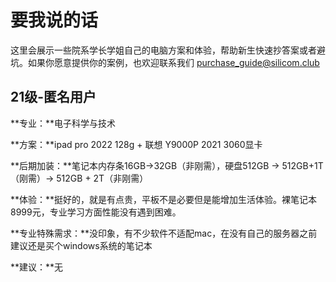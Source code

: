 # 要我说的话

这里会展示一些院系学长学姐自己的电脑方案和体验，帮助新生快速抄答案或者避坑。如果你愿意提供你的案例，也欢迎联系我们 [purchase_guide@silicom.club](mailto:purchase_guide@silicom.club)

## 21级-匿名用户

**专业：**电子科学与技术

**方案：**ipad pro 2022 128g + 联想 Y9000P 2021 3060显卡

**后期加装：**笔记本内存条16GB->32GB（非刚需），硬盘512GB -> 512GB+1T（刚需）-> 512GB + 2T（非刚需）

**体验：**挺好的，就是有点贵，平板不是必要但是能增加生活体验。裸笔记本8999元，专业学习方面性能没有遇到困难。

**专业特殊需求：**没印象，有不少软件不适配mac，在没有自己的服务器之前建议还是买个windows系统的笔记本

**建议：**无
